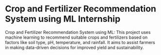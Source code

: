 # Crop and Fertilizer Recommendation System using ML Internship
 Crop and Fertilizer Recommendation System using ML: This project uses machine learning to recommend suitable crops and fertilizers based on factors like soil type, pH, temperature, and rainfall. It aims to assist farmers in making data-driven decisions for improved yield and sustainability.  
